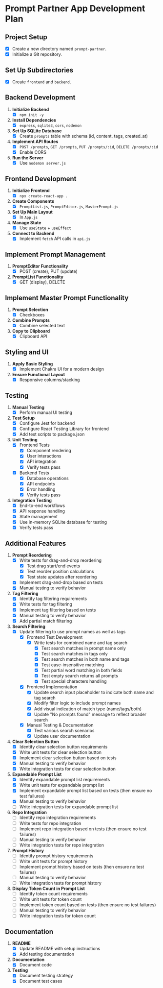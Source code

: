 # Prompt Partner App Development Plan

## Project Setup
- [X] Create a new directory named `prompt-partner`.
- [X] Initialize a Git repository.

## Set Up Subdirectories
- [X] Create `frontend` and `backend`.

## Backend Development
1. **Initialize Backend**  
   - [X] `npm init -y`
2. **Install Dependencies**  
   - [X] `express`, `sqlite3`, `cors`, `nodemon`
3. **Set Up SQLite Database**  
   - [X] Create `prompts` table with schema (id, content, tags, created_at)
4. **Implement API Routes**  
   - [X] `POST /prompts`, `GET /prompts`, `PUT /prompts/:id`, `DELETE /prompts/:id`
   - [X] Enable CORS
5. **Run the Server**  
   - [X] Use `nodemon server.js`

## Frontend Development
1. **Initialize Frontend**  
   - [X] `npx create-react-app .`
2. **Create Components**  
   - [X] `PromptList.js`, `PromptEditor.js`, `MasterPrompt.js`
3. **Set Up Main Layout**  
   - [X] In `App.js`
4. **Manage State**  
   - [X] Use `useState` + `useEffect`
5. **Connect to Backend**  
   - [X] Implement `fetch` API calls in `api.js`

## Implement Prompt Management
1. **PromptEditor Functionality**  
   - [X] POST (create), PUT (update)
2. **PromptList Functionality**  
   - [X] GET (display), DELETE

## Implement Master Prompt Functionality
1. **Prompt Selection**  
   - [X] Checkboxes
2. **Combine Prompts**  
   - [X] Combine selected text
3. **Copy to Clipboard**  
   - [X] Clipboard API

## Styling and UI
1. **Apply Basic Styling**  
   - [X] Implement Chakra UI for a modern design
2. **Ensure Functional Layout**  
   - [X] Responsive columns/stacking

## Testing
1. **Manual Testing**  
   - [X] Perform manual UI testing
2. **Test Setup**
   - [X] Configure Jest for backend
   - [X] Configure React Testing Library for frontend
   - [X] Add test scripts to package.json
3. **Unit Testing**
   - [X] Frontend Tests
     - [X] Component rendering
     - [X] User interactions
     - [X] API integration
     - [X] Verify tests pass
   - [X] Backend Tests
     - [X] Database operations
     - [X] API endpoints
     - [X] Error handling
     - [X] Verify tests pass
4. **Integration Testing**
   - [X] End-to-end workflows
   - [X] API response handling
   - [X] State management
   - [X] Use in-memory SQLite database for testing
   - [X] Verify tests pass

## Additional Features
1. **Prompt Reordering**
   - [X] Write tests for drag-and-drop reordering
     - [X] Test drag start/end events
     - [X] Test reorder position calculations
     - [X] Test state updates after reordering
   - [X] Implement drag-and-drop based on tests
   - [X] Manual testing to verify behavior
2. **Tag Filtering**
   - [X] Identify tag filtering requirements
   - [X] Write tests for tag filtering
   - [X] Implement tag filtering based on tests
   - [X] Manual testing to verify behavior
   - [X] Add partial match filtering
3. **Search Filtering**
   - [X] Update filtering to use prompt names as well as tags
     - [X] Frontend Test Development
       - [X] Write tests for combined name and tag search
         - [X] Test search matches in prompt name only
         - [X] Test search matches in tags only
         - [X] Test search matches in both name and tags
         - [X] Test case-insensitive matching
         - [X] Test partial word matching in both fields
         - [X] Test empty search returns all prompts
         - [X] Test special characters handling
     - [X] Frontend Implementation
       - [X] Update search input placeholder to indicate both name and tag search
       - [X] Modify filter logic to include prompt names
       - [X] Add visual indication of match type (name/tags/both)
       - [X] Update "No prompts found" message to reflect broader search
     - [X] Manual Testing & Documentation
       - [X] Test various search scenarios
       - [X] Update user documentation
4. **Clear Selection Button**
   - [X] Identify clear selection button requirements
   - [X] Write unit tests for clear selection button
   - [X] Implement clear selection button based on tests
   - [X] Manual testing to verify behavior
   - [X] Write integration tests for clear selection button
5. **Expandable Prompt List**
   - [X] Identify expandable prompt list requirements
   - [X] Write unit tests for expandable prompt list
   - [X] Implement expandable prompt list based on tests (then ensure no test failures)
   - [X] Manual testing to verify behavior
   - [ ] Write integration tests for expandable prompt list
6. **Repo Integration**
   - [ ] Identify repo integration requirements
   - [ ] Write tests for repo integration
   - [ ] Implement repo integration based on tests (then ensure no test failures)
   - [ ] Manual testing to verify behavior
   - [ ] Write integration tests for repo integration
7. **Prompt History**
   - [ ] Identify prompt history requirements
   - [ ] Write unit tests for prompt history
   - [ ] Implement prompt history based on tests (then ensure no test failures)
   - [ ] Manual testing to verify behavior
   - [ ] Write integration tests for prompt history
8. **Display Token Count in Prompt List**
   - [ ] Identify token count requirements
   - [ ] Write unit tests for token count
   - [ ] Implement token count based on tests (then ensure no test failures)
   - [ ] Manual testing to verify behavior
   - [ ] Write integration tests for token count

## Documentation
1. **README**
   - [X] Update README with setup instructions
   - [X] Add testing documentation
2. **Documentation**
   - [X] Document code
3. **Testing**
   - [X] Document testing strategy
   - [X] Document test cases